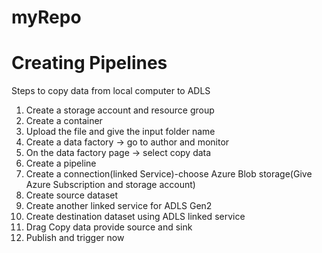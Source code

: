 # myRepo
# Creating Pipelines

Steps to copy data from local computer to ADLS

1.	Create a storage account and resource group
2.	Create a container
3.	Upload the file and give the input folder name
4.	Create a data factory -> go to author and monitor
5.	On the data factory page -> select copy data
6.	Create a pipeline
7.	Create a connection(linked Service)-choose Azure Blob storage(Give Azure Subscription and storage account)
8.	Create source dataset
9.	Create another linked service for ADLS Gen2
10.	Create destination dataset using ADLS linked service
11.	Drag Copy data provide source and sink
12.	Publish and trigger now

